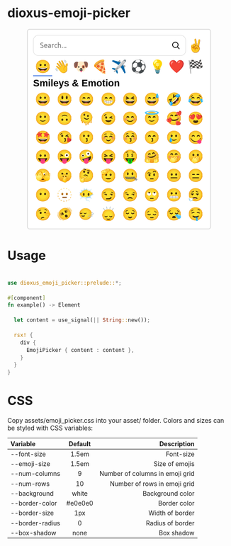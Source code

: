 # dioxus-emoji-picker

<div align="center">
  <img src="images/emoji_picker.png">
</div>

# Usage

```rust

use dioxus_emoji_picker::prelude::*;

#[component]
fn example() -> Element

  let content = use_signal(|| String::new());

  rsx! {
    div {
      EmojiPicker { content : content },
    }
  }
}
```

# CSS

Copy assets/emoji_picker.css into your asset/ folder.
Colors and sizes can be styled with CSS variables:

| Variable | Default | Description |
|:-----|:--------:|------:|
| --font-size   | 1.5em | Font-size |
| --emoji-size | 1.5em | Size of emojis |
| --num-columns | 9 | Number of columns in emoji grid |
| --num-rows | 10 | Number of rows in emoji grid |
| --background | white | Background color |
| --border-color | #e0e0e0 | Border color |
| --border-size | 1px | Width of border |
| --border-radius | 0 | Radius of border |
| --box-shadow | none | Box shadow |
